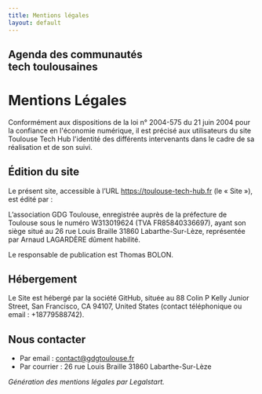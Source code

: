 ```yaml
---
title: Mentions légales
layout: default
---
```


<section class="py-5 text-center container">
    <div class="row py-lg-5">
      <div class="col-lg-6 col-md-8 mx-auto">
        <h1 class="fw-light">Agenda des communautés<br>tech toulousaines</h1>
    </div>
</section>

<div class="container">

# Mentions Légales

Conformément aux dispositions de la loi n° 2004-575 du 21 juin 2004 pour la confiance en l'économie numérique, il est précisé aux utilisateurs du site Toulouse Tech Hub l'identité des différents intervenants dans le cadre de sa réalisation et de son suivi.

## Édition du site

Le présent site, accessible à l’URL https://toulouse-tech-hub.fr (le « Site »), est édité par :

L’association GDG Toulouse, enregistrée auprès de la préfecture de Toulouse sous le numéro W313019624 (TVA FR85840336697), ayant son siège situé au 26 rue Louis Braille 31860 Labarthe-Sur-Lèze, représentée par Arnaud LAGARDÈRE dûment habilité.

Le responsable de publication est Thomas BOLON.

## Hébergement

Le Site est hébergé par la société GitHub, située au 88 Colin P Kelly Junior Street, San Francisco, CA 94107, United States (contact téléphonique ou email : +18779588742).

## Nous contacter 

* Par email : contact@gdgtoulouse.fr
* Par courrier : 26 rue Louis Braille 31860 Labarthe-Sur-Lèze

*Génération des mentions légales par Legalstart.*

</div>